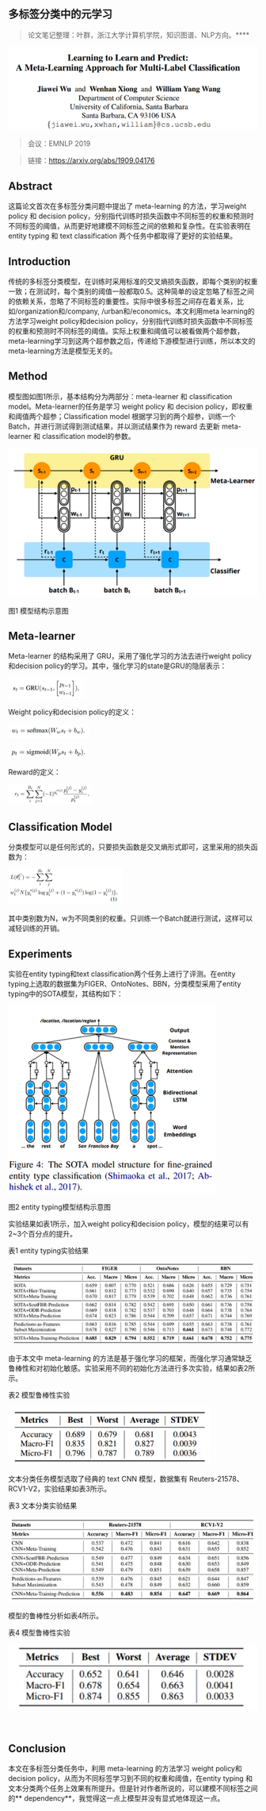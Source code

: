 
## 多标签分类中的元学习

> 论文笔记整理：叶群，浙江大学计算机学院，知识图谱、NLP方向。****

![](img/多标签分类中的元学习.md_1.png)

> 会议：EMNLP 2019

> 链接：https://arxiv.org/abs/1909.04176


## **Abstract**

这篇论文首次在多标签分类问题中提出了 meta-learning 的方法，学习weight policy 和 decision policy，分别指代训练时损失函数中不同标签的权重和预测时不同标签的阈值，从而更好地建模不同标签之间的依赖和复杂性。在实验表明在 entity typing 和 text classification 两个任务中都取得了更好的实验结果。


## **Introduction**

传统的多标签分类模型，在训练时采用标准的交叉熵损失函数，即每个类别的权重一致；在测试时，每个类别的阈值一般都取0.5。这种简单的设定忽略了标签之间的依赖关系，忽略了不同标签的重要性。实际中很多标签之间存在着关系，比如/organization和/company, /urban和/economics。本文利用meta learning的方法学习weight policy和decision policy，分别指代训练时损失函数中不同标签的权重和预测时不同标签的阈值。实际上权重和阈值可以被看做两个超参数，meta-learning学习到这两个超参数之后，传递给下游模型进行训练，所以本文的meta-learning方法是模型无关的。


## **Method**

模型图如图1所示，基本结构分为两部分：meta-learner 和 classification model。Meta-learner的任务是学习 weight policy 和 decision policy，即权重和阈值两个超参；Classification model 根据学习到的两个超参，训练一个 Batch，并进行测试得到测试结果，并以测试结果作为 reward 去更新 meta-learner 和 classification model的参数。

![](img/多标签分类中的元学习.md_2.png)

图1 模型结构示意图

## **Meta-learner**

Meta-learner 的结构采用了 GRU，采用了强化学习的方法去进行weight policy和decision policy的学习。其中，强化学习的state是GRU的隐层表示：

![](img/多标签分类中的元学习.md_3.png)

Weight policy和decision policy的定义：

![](img/多标签分类中的元学习.md_4.png)

![](img/多标签分类中的元学习.md_5.png)

Reward的定义：

![](img/多标签分类中的元学习.md_6.png)

## **Classification Model**

分类模型可以是任何形式的，只要损失函数是交叉熵形式即可，这里采用的损失函数为：

![](img/多标签分类中的元学习.md_7.png)

其中类别数为N，w为不同类别的权重。只训练一个Batch就进行测试，这样可以减轻训练的开销。

## **Experiments**

实验在entity typing和text classification两个任务上进行了评测。在entity typing上选取的数据集为FIGER、OntoNotes、BBN，分类模型采用了entity typing中的SOTA模型，其结构如下：

![](img/多标签分类中的元学习.md_8.png)

图2 entity typing模型结构示意图

实验结果如表1所示，加入weight policy和decision policy，模型的结果可以有2~3个百分点的提升。

表1 entity typing实验结果

![](img/多标签分类中的元学习.md_9.png)

由于本文中 meta-learning 的方法是基于强化学习的框架，而强化学习通常缺乏鲁棒性和对初始化敏感。实验采用不同的初始化方法进行多次实验，结果如表2所示。

表2 模型鲁棒性实验

![](img/多标签分类中的元学习.md_10.png)

文本分类任务模型选取了经典的 text CNN 模型，数据集有 Reuters-21578、RCV1-V2，实验结果如表3所示。

表3 文本分类实验结果

![](img/多标签分类中的元学习.md_11.png)

模型的鲁棒性分析如表4所示。

表4 模型鲁棒性实验

![](img/多标签分类中的元学习.md_12.png)

 

## **Conclusion**

本文在多标签分类任务中，利用 meta-learning 的方法学习 weight policy和 decision policy，从而为不同标签学习到不同的权重和阈值，在entity typing 和文本分类两个任务上效果有所提升。但是针对作者所说的，可以建模不同标签之间的** dependency**，我觉得这一点上模型并没有显式地体现这一点。
